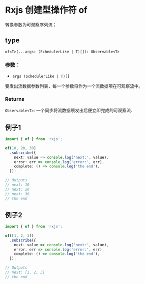 # Rxjs 创建型操作符 of

转换参数为可观察序列流；

## type

`of<T>(...args: (SchedulerLike | T)[]): Observable<T>`


### 参数：

- `args	(SchedulerLike | T)[]`	

要发出流数据参数列表，每一个参数将作为一个流数据项在可观察流中。

### Returns

`Observable<T>`: 一个同步将流数据项发出后便立即完成的可观察流.


## 例子1

```typescript
import { of } from 'rxjs';
 
of(10, 20, 30)
  .subscribe({
    next: value => console.log('next:', value),
    error: err => console.log('error:', err),
    complete: () => console.log('the end'),
  });
 
// Outputs
// next: 10
// next: 20
// next: 30
// the end
```

## 例子2

```typescript
import { of } from 'rxjs';
 
of([1, 2, 3])
  .subscribe({
    next: value => console.log('next:', value),
    error: err => console.log('error:', err),
    complete: () => console.log('the end'),
  });
 
// Outputs
// next: [1, 2, 3]
// the end
```